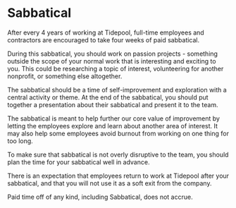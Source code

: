 # Sabbatical

After every 4 years of working at Tidepool, full-time employees and contractors are encouraged to take four weeks of paid sabbatical.

During this sabbatical, you should work on passion projects - something outside the scope of your normal work that is interesting and exciting to you. This could be researching a topic of interest, volunteering for another nonprofit, or something else altogether.

The sabbatical should be a time of self-improvement and exploration with a central activity or theme. At the end of the sabbatical, you  should put together a presentation about their sabbatical and present it to the team.

The sabbatical is meant to help further our core value of improvement by letting the employees explore and learn about another area of interest. It may also help some employees avoid burnout from working on one thing for too long.

To make sure that sabbatical is not overly disruptive to the team, you should plan the time for your sabbatical well in advance.

There is an expectation that employees return to work at Tidepool after your sabbatical, and that you will not use it as a soft exit from the company.

Paid time off of any kind, including Sabbatical, does not accrue.
